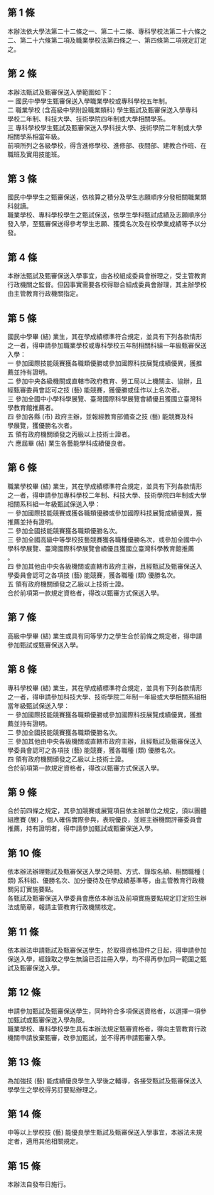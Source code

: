 第 1 條
-------
本辦法依大學法第二十二條之一、第二十二條、專科學校法第二十六條之  
二、第二十六條第二項及職業學校法第四條之一、第四條第二項規定訂定  
之。

第 2 條
-------
本辦法甄試及甄審保送入學範圍如下：                                
一  國民中學學生甄審保送入學職業學校或專科學校五年制。            
二  職業學校 (含高級中學附設職業類科) 學生甄試及甄審保送入學專科  
    學校二年制、科技大學、技術學院四年制或大學相關學系。          
三  專科學校學生甄試及甄審保送入學科技大學、技術學院二年制或大學  
    相關學系相當年級。                                            
前項所列之各級學校，得含進修學校、進修部、夜間部、建教合作班、在  
職班及實用技能班。

第 3 條
-------
國民中學學生之甄審保送，依核算之積分及學生志願順序分發相關職業類  
科就讀。  
職業學校、專科學校學生之甄試保送，依學生學科甄試成績及志願順序分  
發入學，至甄審保送得參考學生志願、獲獎名次及在校學業成績等予以分  
發。

第 4 條
-------
本辦法甄試及甄審保送入學事宜，由各校組成委員會辦理之，受主管教育  
行政機關之監督。但因事實需要各校得聯合組成委員會辦理，其主辦學校  
由主管教育行政機關指定。

第 5 條
-------
國民中學畢 (結) 業生，其在學成績標準符合規定，並具有下列各款情形  
之一者，得申請參加職業學校或專科學校五年制相關科組一年級甄審保送  
入學：                                                            
一  參加國際技能競賽獲各職類優勝或參加國際科技展覽成績優異，獲推  
    薦並持有證明。                                                
二  參加中央各級機關或直轄市政府教育、勞工局以上機關主、協辦，且  
    經甄審委員會認可之技 (藝) 能競賽，獲優勝或佳作以上名次者。    
三  參加全國中小學科學展覽、臺灣國際科學展覽會績優且獲國立臺灣科  
    學教育館推薦者。                                              
四  參加各縣 (市) 政府主辦，並報經教育部備查之技 (藝) 能競賽及科  
    學展覽，獲優勝名次者。                                        
五  領有政府機關頒發之丙級以上技術士證者。                        
六  應屆畢 (結) 業生各藝能學科成績優良者。

第 6 條
-------
職業學校畢 (結) 業生，其在學成績標準符合規定，並具有下列各款情形  
之一者，得申請參加專科學校二年制、科技大學、技術學院四年制或大學  
相關系科組一年級甄試保送入學：                                    
一  參加國際技能競賽或獲各職類優勝或參加國際科技展覽成績優異，獲  
    推薦並持有證明。                                              
二  參加全國技能競賽獲各職類優勝名次。                            
三  參加全國高級中等學校技藝競賽獲各職種優勝名次，或參加全國中小  
    學科學展覽、臺灣國際科學展覽會績優且獲國立臺灣科學教育館推薦  
    。                                                            
四  參加其他由中央各級機關或直轄市政府主辦，且經甄試及甄審保送入  
    學委員會認可之各項技 (藝) 能競賽，獲各職種 (類) 優勝名次。    
五  領有政府機關頒發之乙級以上技術士證。                          
合於前項第一款規定資格者，得改以甄審方式保送入學。

第 7 條
-------
高級中學畢 (結) 業生或具有同等學力之學生合於前條之規定者，得申請  
參加甄試或甄審保送入學。

第 8 條
-------
專科學校畢 (結) 業生，其在學成績標準符合規定，並具有下列各款情形  
之一者，得申請參加科技大學、技術學院二年制一年級或大學相關系組相  
當年級甄試保送入學：                                              
一  參加國際技能競賽獲各職類優勝或參加國際科技展覽成績優異，獲推  
    薦並持有證明。                                                
二  參加全國技能競賽獲各職類優勝名次。                            
三  參加其他由中央各級機關或直轄市政府主辦，且經甄試及甄審保送入  
    學委員會認可之各項技 (藝) 能競賽，獲各職種 (類) 優勝名次。    
四  領有政府機關頒發之乙級以上技術士證。                          
合於前項第一款規定資格者，得改以甄審方式保送入學。

第 9 條
-------
合於前四條之規定，其參加競賽或展覽項目依主辦單位之規定，須以團體  
組應賽 (展) ，個人確係實際參與，表現優良，並經主辦機關評審委員會  
推薦，持有證明者，得申請參加甄試或甄審保送入學。

第 10 條
--------
依本辦法辦理甄試及甄審保送入學之時間、方式、錄取名額、相關職種 (  
類) 系科組、優勝名次、加分優待及在學成績基準等，由主管教育行政機  
關另訂實施要點。                                                  
各甄試及甄審保送入學委員會應依本辦法及前項實施要點規定訂定招生辦  
法或簡章，報請主管教育行政機關核定。

第 11 條
--------
依本辦法申請甄試及甄審保送學生，於取得資格證件之日起，得申請參加  
保送入學，經錄取之學生無論已否註冊入學，均不得再參加同一範圍之甄  
試及甄審保送入學。

第 12 條
--------
申請參加甄試及甄審保送學生，同時符合多項保送資格者，以選擇一項參  
加甄試或甄審保送入學為限。  
職業學校、專科學校學生具有本辦法規定甄審資格者，得向主管教育行政  
機關申請放棄甄審，改參加甄試，並不得再申請甄審入學。

第 13 條
--------
為加強技 (藝) 能成績優良學生入學後之輔導，各接受甄試及甄審保送入  
學學生之學校得另訂要點辦理之。

第 14 條
--------
中等以上學校技 (藝) 能優良學生甄試及甄審保送入學事宜，本辦法未規  
定者，適用其他相關規定。

第 15 條
--------
本辦法自發布日施行。


